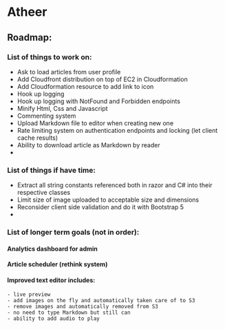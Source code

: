 # Atheer
## Roadmap:
### List of things to work on:
- Ask to load articles from user profile
- Add Cloudfront distribution on top of EC2 in Cloudformation
- Add Cloudformation resource to add link to icon
- Hook up logging
- Hook up logging with NotFound and Forbidden endpoints
- Minify Html, Css and Javascript
- Commenting system
- Upload Markdown file to editor when creating new one  
- Rate limiting system on authentication endpoints and locking (let client cache results)
- Ability to download article as Markdown by reader
- 

### List of things if have time:
- Extract all string constants referenced both in razor and C# into their respective classes
- Limit size of image uploaded to acceptable size and dimensions
- Reconsider client side validation and do it with Bootstrap 5
-

### List of longer term goals (not in order):

#### Analytics dashboard for admin
#### Article scheduler (rethink system)
#### Improved text editor includes:
    - live preview
    - add images on the fly and automatically taken care of to S3
    - remove images and automatically removed from S3
    - no need to type Markdown but still can
    - ability to add audio to play